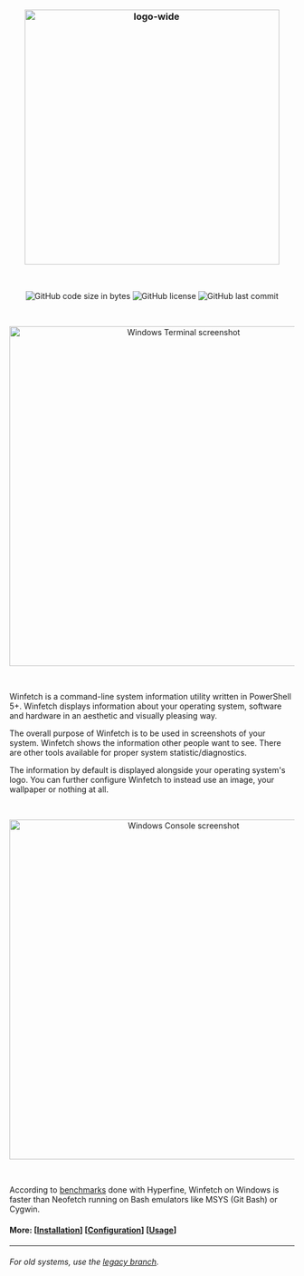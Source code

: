 <h3 align="center"><img alt="logo-wide" src="https://user-images.githubusercontent.com/46838874/109414417-d649f500-79d8-11eb-8525-934ea963a4e3.png" width="450px"></h3>

<br />
<p align="center">
<img alt="GitHub code size in bytes" src="https://img.shields.io/github/languages/code-size/lptstr/winfetch.svg">
<img alt="GitHub license" src="https://img.shields.io/github/license/lptstr/winfetch.svg">
<img alt="GitHub last commit" src="https://img.shields.io/github/last-commit/lptstr/winfetch.svg">
</p>

<br />
<p align="center">
<img alt="Windows Terminal screenshot" src="https://user-images.githubusercontent.com/46838874/109414247-f75e1600-79d7-11eb-90ea-d28d417b1654.png" width="600px">
</p>
<br />

Winfetch is a command-line system information utility written in PowerShell 5+. Winfetch displays information about your operating system, software and hardware in an aesthetic and visually pleasing way.

The overall purpose of Winfetch is to be used in screenshots of your system. Winfetch shows the information other people want to see. There are other tools available for proper system statistic/diagnostics.

The information by default is displayed alongside your operating system's logo. You can further configure Winfetch to instead use an image, your wallpaper or nothing at all.

<br />
<p align="center">
<img alt="Windows Console screenshot" src="https://user-images.githubusercontent.com/46838874/109414338-620f5180-79d8-11eb-8b73-e360a7913659.png" width="600px">
</p>
<br />

According to [benchmarks](https://github.com/lptstr/winfetch/wiki/Winfetch-vs-Neofetch) done with Hyperfine, Winfetch on Windows is faster than Neofetch running on Bash emulators like MSYS (Git Bash) or Cygwin.


#### More: \[[Installation](https://github.com/lptstr/winfetch/wiki/Installation)\] \[[Configuration](https://github.com/lptstr/winfetch/wiki/Configuration)\] \[[Usage](https://github.com/lptstr/winfetch/wiki)\]

---

###### _For old systems, use the [legacy branch](https://github.com/lptstr/winfetch/tree/legacy)._
